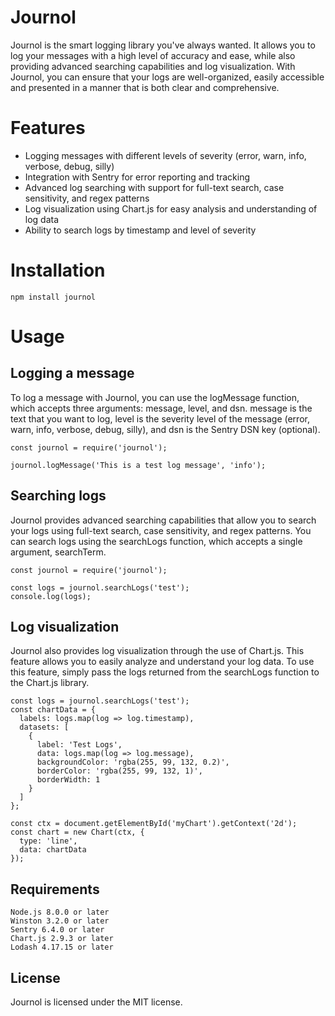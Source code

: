 # Journol

Journol is the smart logging library you've always wanted. It allows you to log your messages with a high level of accuracy and ease, while also providing advanced searching capabilities and log visualization. With Journol, you can ensure that your logs are well-organized, easily accessible and presented in a manner that is both clear and comprehensive.

# Features

- Logging messages with different levels of severity (error, warn, info, verbose, debug, silly)
- Integration with Sentry for error reporting and tracking
- Advanced log searching with support for full-text search, case sensitivity, and regex patterns
- Log visualization using Chart.js for easy analysis and understanding of log data
- Ability to search logs by timestamp and level of severity

# Installation

```
npm install journol
```

# Usage
## Logging a message

To log a message with Journol, you can use the logMessage function, which accepts three arguments: message, level, and dsn. message is the text that you want to log, level is the severity level of the message (error, warn, info, verbose, debug, silly), and dsn is the Sentry DSN key (optional).

```
const journol = require('journol');

journol.logMessage('This is a test log message', 'info');
```

## Searching logs

Journol provides advanced searching capabilities that allow you to search your logs using full-text search, case sensitivity, and regex patterns. You can search logs using the searchLogs function, which accepts a single argument, searchTerm.

```
const journol = require('journol');

const logs = journol.searchLogs('test');
console.log(logs);
```

## Log visualization

Journol also provides log visualization through the use of Chart.js. This feature allows you to easily analyze and understand your log data. To use this feature, simply pass the logs returned from the searchLogs function to the Chart.js library.

```
const logs = journol.searchLogs('test');
const chartData = {
  labels: logs.map(log => log.timestamp),
  datasets: [
    {
      label: 'Test Logs',
      data: logs.map(log => log.message),
      backgroundColor: 'rgba(255, 99, 132, 0.2)',
      borderColor: 'rgba(255, 99, 132, 1)',
      borderWidth: 1
    }
  ]
};

const ctx = document.getElementById('myChart').getContext('2d');
const chart = new Chart(ctx, {
  type: 'line',
  data: chartData
});
```

## Requirements

    Node.js 8.0.0 or later
    Winston 3.2.0 or later
    Sentry 6.4.0 or later
    Chart.js 2.9.3 or later
    Lodash 4.17.15 or later

## License

Journol is licensed under the MIT license.
